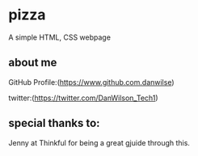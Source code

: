 # pizza

A simple HTML, CSS webpage

## about me

GitHub Profile:(https://www.github.com.danwilse)

twitter:(https://twitter.com/DanWilson_Tech1)

## special thanks to:

Jenny at Thinkful for being a great gjuide through this.
